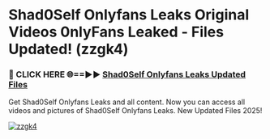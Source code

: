 # Shad0Self Onlyfans Leaks Original Videos 0nlyFans Leaked - Files Updated! (zzgk4)

<h3>🔴 CLICK HERE 🌐==►► <a href="https://tinyurl.com/ms9xzufz" rel="nofollow">Shad0Self Onlyfans Leaks Updated Files</a></h3>

Get Shad0Self Onlyfans Leaks and all content. Now you can access all videos and pictures of Shad0Self Onlyfans Leaks. New Updated Files 2025!

[![zzgk4](https://i.imgur.com/PQ7UWWw.gif)](https://tinyurl.com/ms9xzufz)

